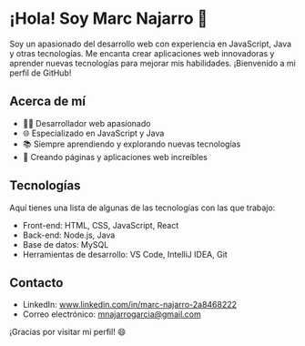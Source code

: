 # ¡Hola! Soy Marc Najarro 👋

Soy un apasionado del desarrollo web con experiencia en JavaScript, Java y otras tecnologías. Me encanta crear aplicaciones web innovadoras y aprender nuevas tecnologías para mejorar mis habilidades. ¡Bienvenido a mi perfil de GitHub!

## Acerca de mí

- 👨‍💻 Desarrollador web apasionado
- 🌐 Especializado en JavaScript y Java
- 📚 Siempre aprendiendo y explorando nuevas tecnologías
- 🚀 Creando páginas y aplicaciones web increíbles

## Tecnologías

Aquí tienes una lista de algunas de las tecnologías con las que trabajo:

- Front-end: HTML, CSS, JavaScript, React
- Back-end: Node.js, Java
- Base de datos: MySQL
- Herramientas de desarrollo: VS Code, IntelliJ IDEA, Git

## Contacto

- LinkedIn: www.linkedin.com/in/marc-najarro-2a8468222
- Correo electrónico: mnajarrogarcia@gmail.com


¡Gracias por visitar mi perfil! 😄
